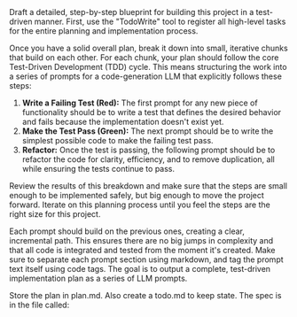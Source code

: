 <objective>
Draft a detailed, step-by-step blueprint for building this project in a test-driven manner.
</objective>

<steps>
First, use the "TodoWrite" tool to register all high-level tasks for the entire planning and implementation process.

Once you have a solid overall plan, break it down into small, iterative chunks that build on each other. For each chunk, your plan should follow the core Test-Driven Development (TDD) cycle. This means structuring the work into a series of prompts for a code-generation LLM that explicitly follows these steps:

1.  **Write a Failing Test (Red):** The first prompt for any new piece of functionality should be to write a test that defines the desired behavior and fails because the implementation doesn't exist yet.
2.  **Make the Test Pass (Green):** The next prompt should be to write the simplest possible code to make the failing test pass.
3.  **Refactor:** Once the test is passing, the following prompt should be to refactor the code for clarity, efficiency, and to remove duplication, all while ensuring the tests continue to pass.

Review the results of this breakdown and make sure that the steps are small enough to be implemented safely, but big enough to move the project forward. Iterate on this planning process until you feel the steps are the right size for this project.

Each prompt should build on the previous ones, creating a clear, incremental path. This ensures there are no big jumps in complexity and that all code is integrated and tested from the moment it's created. Make sure to separate each prompt section using markdown, and tag the prompt text itself using code tags. The goal is to output a complete, test-driven implementation plan as a series of LLM prompts.
</process>

<deliverables>
Store the plan in plan.md. Also create a todo.md to keep state.
</deliverables>

<context>
The spec is in the file called:
</context>
